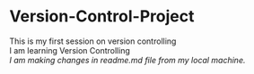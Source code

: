 # Version-Control-Project
This is my first session on version controlling
<br>
I am learning Version Controlling
<br>
<i> I am making changes in readme.md file from my local machine.